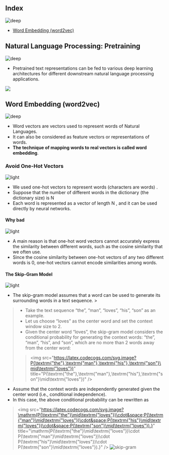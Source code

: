 ## Index
![deep](https://user-images.githubusercontent.com/12748752/134754236-8d5549c9-bd05-408d-ba63-0d56ab83c999.png)
* [Word Embedding (word2vec)](#word-embedding-word2vec)
## Natural Language Processing: Pretraining
![deep](https://user-images.githubusercontent.com/12748752/134754236-8d5549c9-bd05-408d-ba63-0d56ab83c999.png)

* Pretrained text representations can be fed to various deep learning architectures for different downstream natural language processing applications. 
<img src="https://user-images.githubusercontent.com/12748752/139561324-2b923a98-80bd-49f7-8f74-632563bab76f.png" />

## Word Embedding (word2vec)
![deep](https://user-images.githubusercontent.com/12748752/134754236-8d5549c9-bd05-408d-ba63-0d56ab83c999.png)
*  Word vectors are vectors used to represent words of Natural Languages.
* It can also be considered as feature vectors or representations of words.
* **The technique of mapping words to real vectors is called word embedding**.

### Avoid One-Hot Vectors
![light](https://user-images.githubusercontent.com/12748752/134754235-ae8efaf0-a27a-46f0-b439-b114cbb8cf3e.png)
* We used one-hot vectors to represent words (characters are words) .
* Suppose that the number of different words in the dictionary (the dictionary size) is  N
* Each word is represented as a vector of length  N , and it can be used directly by neural networks.
#### Why bad
![light](https://user-images.githubusercontent.com/12748752/134754235-ae8efaf0-a27a-46f0-b439-b114cbb8cf3e.png)
* A main reason is that one-hot word vectors cannot accurately express the similarity between different words, such as the cosine similarity that we often use. 
* Since the cosine similarity between one-hot vectors of any two different words is 0, one-hot vectors cannot encode similarities among words.

#### The Skip-Gram Model
![light](https://user-images.githubusercontent.com/12748752/134754235-ae8efaf0-a27a-46f0-b439-b114cbb8cf3e.png)
* The skip-gram model assumes that a word can be used to generate its surrounding words in a text sequence. > 
> * Take the text sequence “the”, “man”, “loves”, “his”, “son” as an example. 
> * Let us choose “loves” as the center word and set the context window size to 2. 
> * Given the center word “loves”, the skip-gram model considers the conditional probability for generating the context words: “the”, “man”, “his”, and “son”, which are no more than 2 words away from the center word:
> > <img src="https://latex.codecogs.com/svg.image?P(\textrm{"the"},\textrm{"man"},\textrm{"his"},\textrm{"son"}\mid\textrm{"loves"})" title="P(\textrm{"the"},\textrm{"man"},\textrm{"his"},\textrm{"son"}\mid\textrm{"loves"})" />
* Assume that the context words are independently generated given the center word (i.e., conditional independence). 
* In this case, the above conditional probability can be rewritten as

> <img src="https://latex.codecogs.com/svg.image?\mathrm{P(\textrm{"the"}\mid\textrm{"loves"})\cdot&space;P(\textrm{"man"}\mid\textrm{"loves"})\cdot&space;P(\textrm{"his"}\mid\textrm{"loves"})\cdot&space;P(\textrm{"son"}\mid\textrm{"loves"}).}" title="\mathrm{P(\textrm{"the"}\mid\textrm{"loves"})\cdot P(\textrm{"man"}\mid\textrm{"loves"})\cdot P(\textrm{"his"}\mid\textrm{"loves"})\cdot P(\textrm{"son"}\mid\textrm{"loves"}).}" />
> ![skip-gram](https://user-images.githubusercontent.com/12748752/139602656-549ebe0a-e0b3-4083-84c0-fa415ac8246b.png)








